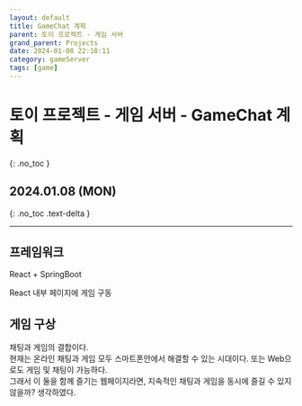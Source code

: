 ```yaml
---
layout: default
title: GameChat 계획
parent: 토이 프로젝트 - 게임 서버
grand_parent: Projects
date: 2024-01-08 22:18:11
category: gameServer
tags: [game]
---
```


# 토이 프로젝트 - 게임 서버 - GameChat 계획
{: .no_toc }

## 2024.01.08 (MON)
{: .no_toc .text-delta }

---

## 프레임워크
React + SpringBoot

React 내부 페이지에 게임 구동

## 게임 구상
채팅과 게임의 결합이다.  
현재는 온라인 채팅과 게임 모두 스마트폰안에서 해결할 수 있는 시대이다. 또는 Web으로도 게임 및 채팅이 가능하다.  
그래서 이 둘을 함께 즐기는 웹페이지라면, 지속적인 채팅과 게임을 동시에 즐길 수 있지 않을까? 생각하였다.